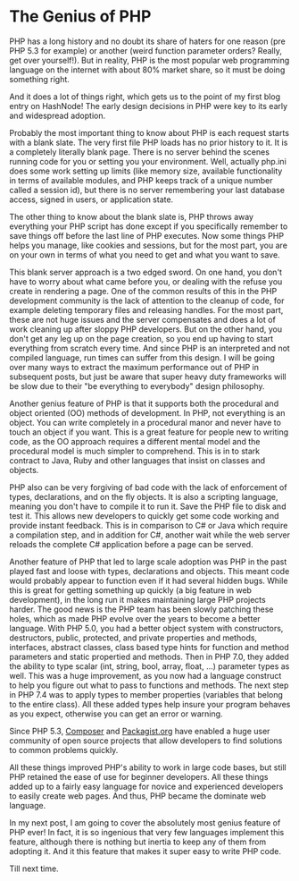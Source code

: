 # The Genius of PHP

PHP has a long history and no doubt its share of haters for one reason (pre PHP 5.3 for example) or another (weird function parameter orders? Really, get over yourself!). But in reality, PHP is the most popular web programming language on the internet with about 80% market share, so it must be doing something right.

And it does a lot of things right, which gets us to the point of my first blog entry on HashNode! The early design decisions in PHP were key to its early and widespread adoption.

Probably the most important thing to know about PHP is each request starts with a blank slate. The very first file PHP loads has no prior history to it. It is a completely literally blank page. There is no server behind the scenes running code for you or setting you your environment. Well, actually php.ini does some work setting up limits (like memory size, available functionality in terms of available modules, and PHP keeps track of a unique number called a session id), but there is no server remembering your last database access, signed in users, or application state.

The other thing to know about the blank slate is, PHP throws away everything your PHP script has done except if you specifically remember to save things off before the last line of PHP executes. Now some things PHP helps you manage, like cookies and sessions, but for the most part, you are on your own in terms of what you need to get and what you want to save.

This blank server approach is a two edged sword. On one hand, you don't have to worry about what came before you, or dealing with the refuse you create in rendering a page. One of the common results of this in the PHP development community is the lack of attention to the cleanup of code, for example deleting temporary files and releasing handles. For the most part, these are not huge issues and the server compensates and does a lot of work cleaning up after sloppy PHP developers. But on the other hand, you don't get any leg up on the page creation, so you end up having to start everything from scratch every time. And since PHP is an interpreted and not compiled language, run times can suffer from this design. I will be going over many ways to extract the maximum performance out of PHP in subsequent posts, but just be aware that super heavy duty frameworks will be slow due to their "be everything to everybody" design philosophy.

Another genius feature of PHP is that it supports both the procedural and object oriented (OO) methods of development. In PHP, not everything is an object. You can write completely in a procedural manor and never have to touch an object if you want. This is a great feature for people new to writing code, as the OO approach requires a different mental model and the procedural model is much simpler to comprehend. This is in to stark contract to Java, Ruby and other languages that insist on classes and objects.

PHP also can be very forgiving of bad code with the lack of enforcement of types, declarations, and on the fly objects. It is also a scripting language, meaning you don't have to compile it to run it.  Save the PHP file to disk and test it. This allows new developers to quickly get some code working and provide instant feedback. This is in comparison to C# or Java which require a compilation step, and in addition for C#, another wait while the web server reloads the complete C# application before a page can be served.

Another feature of PHP that led to large scale adoption was PHP in the past played fast and loose with types, declarations and objects. This meant code would probably appear to function even if it had several hidden bugs. While this is great for getting something up quickly (a big feature in web development), in the long run it makes maintaining large PHP projects harder. The good news is the PHP team has been slowly patching these holes, which as made PHP evolve over the years to become a better language. With PHP 5.0, you had a better object system with constructors, destructors, public, protected, and private properties and methods, interfaces, abstract classes, class based type hints for function and method parameters and static propertied and methods. Then in PHP 7.0, they added the ability to type scalar (int, string, bool, array, float, ...) parameter types as well. This was a huge improvement, as you now had a language construct to help you figure out what to pass to functions and methods. The next step in PHP 7.4 was to apply types to member properties (variables that belong to the entire class). All these added types help insure your program behaves as you expect, otherwise you can get an error or warning. 

Since PHP 5.3,  [Composer](https://getcomposer.org/)  and  [Packagist.org](https://packagist.org/) have enabled a huge user community of open source projects that allow developers to find solutions to common problems quickly.

All these things improved PHP's ability to work in large code bases, but still PHP retained the ease of use for beginner developers. All these things added up to a fairly easy language for novice and experienced developers to easily create web pages. And thus, PHP became the dominate web language.

In my next post, I am going to cover the absolutely most genius feature of PHP ever! In fact, it is so ingenious that very few languages implement this feature, although there is nothing but inertia to keep any of them from adopting it. And it this feature that makes it super easy to write PHP code.

Till next time.